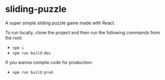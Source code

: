 # sliding-puzzle
A super simple sliding puzzle game made with React.

To run locally, clone the project and then run the following commands from the root:

- `npm i`
- `npm run build:dev`

If you wanna compile code for production:

- `npm run build:prod`
